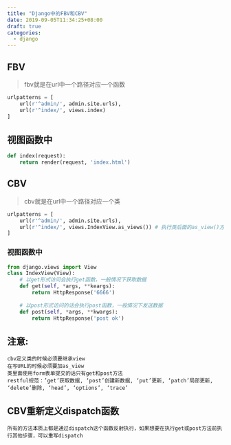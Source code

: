 ```yaml
---
title: "Django中的FBV和CBV"
date: 2019-09-05T11:34:25+08:00
draft: true
categories:
  - django
---
```

<!--more-->
## FBV

> fbv就是在url中一个路径对应一个函数

```python
urlpatterns = [
    url(r'^admin/', admin.site.urls),
    url(r'^index/', views.index)
]
```

## 视图函数中

```python
def index(request):
    return render(request, 'index.html')

```

## CBV

>cbv就是在url中一个路径对应一个类

```python
urlpatterns = [
    url(r'^admin/', admin.site.urls),
    url(r'^index/', views.IndexView.as_views()) # 执行类后面的as_view()方法
]

```


### 视图函数中

```python
from django.views import View
class IndexView(View):
    # 以get形式访问会执行get函数，一般情况下获取数据
    def get(self, *args, **keargs):
        return HttpResponse('6666')
    
    # 以post形式访问的话会执行post函数，一般情况下发送数据
    def post(self, *args, **kwargs):
        return HttpResponse('post ok')

```

## 注意:

    cbv定义类的时候必须要继承view
    在写URL的时候必须要加as_view
    类里面使用form表单提交的话只有get和post方法
    restful规范：’get’获取数据, ‘post’创建新数据, ‘put’更新, ‘patch’局部更新, ‘delete’删除, ‘head’, ‘options’, ‘trace’
## CBV重新定义dispatch函数
    所有的方法本质上都是通过dispatch这个函数反射执行，如果想要在执行get或post方法前执行其他步骤，可以重写dispatch